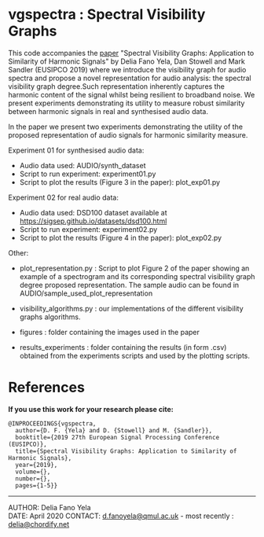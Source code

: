 # vgspectra : Spectral Visibility Graphs

This code accompanies the [paper](http://eusipco2019.org/Proceedings/papers/1570533774.pdf) "Spectral Visibility Graphs: Application to Similarity of Harmonic Signals" by Delia Fano Yela, Dan Stowell and Mark Sandler (EUSIPCO 2019) where we introduce the visibility graph for audio spectra and propose a novel representation for audio analysis: the spectral visibility graph degree.Such representation inherently captures the harmonic content of the signal whilst being resilient to broadband noise. We present experiments demonstrating its utility to measure robust similarity between harmonic signals in real and synthesised audio data.


In the paper we present two experiments demonstrating the utility of the proposed representation of audio signals for harmonic similarity measure.

Experiment 01 for synthesised audio data:
 - Audio data used: AUDIO/synth_dataset
 - Script to run experiment: experiment01.py
 - Script to plot the results (Figure 3 in the paper): plot_exp01.py

Experiment 02 for real audio data:
- Audio data used: DSD100 dataset available at https://sigsep.github.io/datasets/dsd100.html
- Script to run experiment: experiment02.py
- Script to plot the results (Figure 4 in the paper): plot_exp02.py


Other:
- plot_representation.py : Script to plot Figure 2 of the paper showing an example of a spectrogram and its corresponding spectral visibility graph degree proposed representation. The sample audio can be found in AUDIO/sample_used_plot_representation

- visibility_algorithms.py : our implementations of the different visibility graphs algorithms.

- figures : folder containing the images used in the paper

- results_experiments : folder containing the results (in form .csv) obtained from the experiments scripts and used by the plotting scripts.

# References
**If you use this work for your research please cite:**
```
@INPROCEEDINGS{vgspectra,  
  author={D. F. {Yela} and D. {Stowell} and M. {Sandler}},  
  booktitle={2019 27th European Signal Processing Conference (EUSIPCO)},  
  title={Spectral Visibility Graphs: Application to Similarity of Harmonic Signals},   
  year={2019},  
  volume={},  
  number={},
  pages={1-5}}
```


------------------------------------------------------------------------------
AUTHOR: Delia Fano Yela  
DATE: April 2020
CONTACT: d.fanoyela@qmul.ac.uk  - most recently : delia@chordify.net
